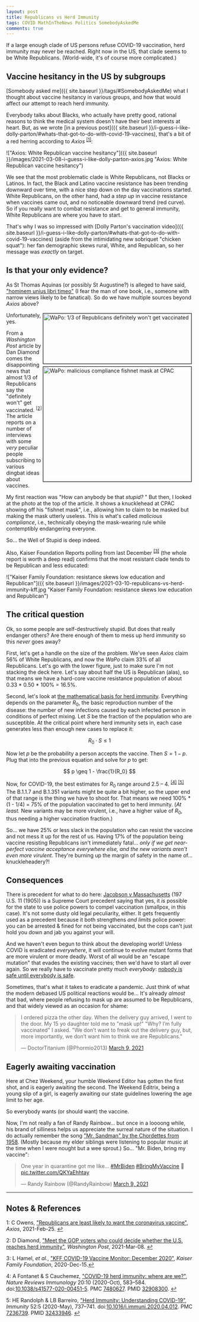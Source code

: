 ```yaml
---
layout: post
title: Republicans vs Herd Immunity
tags: COVID MathInTheNews Politics SomebodyAskedMe
comments: true
---
```


If a large enough clade of US persons refuse COVID-19 vaccination, herd immunity may never
be reached.  Right now in the US, that clade seems to be White Republicans.  (World-wide,
it's of course more complicated.)  

## Vaccine hesitancy in the US by subgroups 

[Somebody asked me]({{ site.baseurl }}/tags/#SomebodyAskedMe) what I thought about vaccine
hesitancy in various groups, and how that would affect our attempt to reach herd
immunity.  

Everybody talks about Blacks, who actually have pretty good, rational reasons to
think the medical system doesn't have their best interests at heart.  But, as we wrote
[in a previous post]({{ site.baseurl }}/i-guess-i-like-dolly-parton/#whats-that-got-to-do-with-covid-19-vaccines), 
that's a bit of a red herring according to _Axios_ <sup id="fn1a">[[1]](#fn1)</sup>:  

!["Axios: White Republican vaccine hesitancy"]({{ site.baseurl }}/images/2021-03-08-i-guess-i-like-dolly-parton-axios.jpg "Axios: White Republican vaccine hesitancy")

We see that the most problematic clade is White Republicans, not Blacks or Latinos.  In
fact, the Black and Latino vaccine resistance has been trending downward over time, with a
nice step down on the day vaccinations started.  White Republicans, on the other hand, had
a _step up_ in vaccine resistance when vaccines came out, and no noticeable downward trend
(red curve).  So if you really want to combat resistance and get to general immunity,
White Republicans are where you have to start.  

That's why I was so impressed with
[Dolly Parton's vaccination video]({{ site.baseurl }}/i-guess-i-like-dolly-parton/#whats-that-got-to-do-with-covid-19-vaccines)
(aside from the intimidating new sobriquet "chicken squat"): her fan demographic skews rural,
White, and Republican, so her message was _exactly_ on target.  


## Is that your only evidence?  

As St Thomas Aquinas (or possibly St Augustine?) is alleged to have said, 
["hominem unius libri timeo"](https://en.wikipedia.org/wiki/Homo_unius_libri) 
(I fear the man of one book, i.e., someone with narrow views likely to be fanatical).  So
do we have multiple sources beyond _Axios_ above?  

<img src="{{ site.baseurl }}/images/2021-03-10-republicans-vs-herd-immunity-wapo.jpg" width="400" height="135" alt="WaPo: 1/3 of Republicans definitely won't get vaccinated" title="WaPo: 1/3 of Republicans definitely won't get vaccinated" style="float: right; margin: 3px 3px 3px 3px; border: 1px solid #000000;">
<img src="{{ site.baseurl }}/images/2021-03-10-republicans-vs-herd-immunity-wapo-fishnet-mask.jpg" width="400" height="309" alt="WaPo: malicious compliance fishnet mask at CPAC" title="WaPo: malicious compliance fishnet mask at CPAC" style="float: right; margin: 3px 3px 3px 3px; border: 1px solid #000000;">
Unfortunately, yes.  

From a _Washington Post_ article by Dan Diamond comes the
disappointing news that almost 1/3 of Republicans say the "definitely won't" get
vaccinated. <sup id="fn2a">[[2]](#fn2)</sup>  The article reports on a number of
interviews with some _very_ peculiar people subscribing to various dingbat ideas about
vaccines.  

My first reaction was "How can anybody be that _stupid?_ "  But then, I looked at the photo
at the top of the article.  It shows a knucklehead at CPAC showing off his "fishnet mask",
i.e., allowing him to claim to be masked but making the mask utterly useless.  This is
what's called _malicious compliance_, i.e., technically obeying the mask-wearing rule
while contemptibly endangering everyone.  

So&hellip; the Well of Stupid is deep indeed.  

Also, Kaiser Foundation Reports polling from last December <sup id="fn3a">[[3]](#fn3)</sup>
(the whole report is worth a deep read) confirms that the most resistant clade tends to be
Republican and less educated:  

!["Kaiser Family Foundation: resistance skews low education and Republican"]({{ site.baseurl }}/images/2021-03-10-republicans-vs-herd-immunity-kff.jpg "Kaiser Family Foundation: resistance skews low education and Republican")


## The critical question  

Ok, so some people are self-destructively stupid.  But does that really endanger others?
Are there enough of them to mess up herd immunity so this _never_ goes away?  

First, let's get a handle on the size of the problem.  We've seen _Axios_ claim 56% of
White Republicans, and now the _WaPo_ claim 33% of all Republicans.  Let's go with the
lower figure, just to make sure I'm not stacking the deck here.  Let's say about half the
US is Republican (alas), so that means we have a hard-core vaccine resistance population
of about 0.33 * 0.50 * 100% = 16.5%.  

Second, let's look at 
[the mathematical basis for herd immunity](https://en.wikipedia.org/wiki/Herd_immunity#Theoretical_basis).
Everything depends on the parameter $R_0$, the basic reproduction number of the disease:
the number of new infections caused by each infected person in conditions of perfect
mixing.  Let $S$ be the fraction of the population who are susceptible.  At the critical
point where herd immunity sets in, each case generates less than enough new cases to
replace it:  

$$
R_0 \cdot S \leq 1
$$

Now let $p$ be the probability a person accepts the vaccine.  Then $S = 1 - p$.  Plug
that into the previous equation and solve for $p$ to get:  

$$
p \geq 1 - \frac{1}{R_0}
$$

Now, for COVID-19, the best estimates for $R_0$ range around 
2.5 &ndash; 4. <sup id="fn4a">[[4]](#fn4)</sup> <sup id="fn5a">[[5]](#fn5)</sup>
The B.1.1.7 and B.1.351 variants might be quite a bit higher, so the upper end of that
range is the thing we have to shoot for.  That means we need 100% * (1 - 1/4) = 75% of the
population vaccinated to get to herd immunity.  (_At least._  New variants may be more
virulent, i.e., have a higher value of $R_0$, thus needing a higher vaccination fraction.)  

So&hellip; we have 25% or less slack in the population who can resist the vaccine and not
mess it up for the rest of us.  Having 17% of the population being vaccine resisting
Republicans isn't immediately fatal&hellip; _only if we get near-perfect vaccine
acceptance everywhere else, and the new variants aren't even more virulent._  They're
burning up the margin of safety in the name of&hellip; knuckleheadery?!  


## Consequences  

There is precedent for what to do here: [Jacobson v Massachusetts](https://en.wikipedia.org/wiki/Jacobson_v._Massachusetts) (197 U.S. 11 (1905))
is a Supreme Court precedent saying that yes, it _is_ possible for the state to use police
powers to compel vaccination (smallpox, in this case).  It's not some dusty old legal
peculiarity, either.  It gets frequently used as a precedent because it both strengthens
_and limits_ police power: you can be arrested &amp; fined for not being vaccinated, but
the cops can't just hold you down and jab you against your will.  

And we haven't even begun to think about the developing world!  Unless COVID is eradicated
_everywhere_, it will continue to evolve mutant forms that are more virulent or more
deadly.  Worst of all would be an "escape mutation" that evades the existing vaccines;
then we'd have to start all over again.  So we really have to vaccinate pretty much
_everybody_: [nobody is safe until everybody is safe](https://www.gavi.org/vaccineswork/why-no-one-safe-until-everyone-safe-during-pandemic).  

Sometimes, that's what it takes to eradicate a pandemic.  Just think of what the modern
debased US political reactions would be&hellip; It's already _almost_ that bad, where
people refusing to mask up are assumed to be Republicans, and that widely viewed as an
occasion for shame:  

<blockquote class="twitter-tweet">
  <p lang="en" dir="ltr">
    I ordered pizza the other day. When the delivery guy arrived, I went to the door. My
	15 yo daughter told me to "mask up!" "Why? I’m fully vaccinated" I asked. "We don’t
	want to freak out the delivery guy, but, more importantly, we don’t want him to think
	we are Republicans."
  </p>
  &mdash; DoctorTitanium (@Phormio2013) <a href="https://twitter.com/Phormio2013/status/1369256097899552772?ref_src=twsrc%5Etfw">March 9, 2021</a>
</blockquote>
<script async src="https://platform.twitter.com/widgets.js"></script>


##  Eagerly awaiting vaccination  

Here at Chez Weekend, your humble Weekend Editor has gotten the first shot, and is eagerly
awaiting the second.  The Weekend Editrix, being a young slip of a girl, is eagerly
awaiting our state guidelines lowering the age limit to her age.  

So everybody wants (or should want) the vaccine.  

Now, I'm not really a fan of Randy Rainbow&hellip; but once in a loooong while, his brand of
silliness helps us appreciate the surreal nature of the situation.  I do actually remember
the song
["Mr. Sandman" by the Chordettes from 1958](https://www.youtube.com/watch?v=CX45pYvxDiA).
(Mostly because my elder siblings were listening to popular music
at the time when I were nought but a wee sprout.)  So&hellip; "Mr. Biden, bring my vaccine":  


<blockquote class="twitter-tweet">
  <p lang="en" dir="ltr">
    One year in quarantine got me like...
    <a href="https://twitter.com/hashtag/MrBiden?src=hash&amp;ref_src=twsrc%5Etfw">#MrBiden</a>
    <a href="https://twitter.com/hashtag/BringMyVaccine?src=hash&amp;ref_src=twsrc%5Etfw">#BringMyVaccine</a>
 🏻 <a href="https://t.co/QKYaEhhtay">pic.twitter.com/QKYaEhhtay</a>
  </p>
&mdash; Randy Rainbow (@RandyRainbow) <a href="https://twitter.com/RandyRainbow/status/1369294406126305283?ref_src=twsrc%5Etfw">March 9, 2021</a>
</blockquote>
<script async src="https://platform.twitter.com/widgets.js"></script>

---

## Notes &amp; References  

<!--
<sup id="fn1a">[[1]](#fn1)</sup>
<a id="fn1">1</a>: [↩](#fn1a)  
-->

<a id="fn1">1</a>: C Owens, ["Republicans are least likely to want the coronavirus vaccine"](https://www.axios.com/republicans-coronavirus-vaccine-hesitancy-023bf32f-3d68-4206-b906-4f701b87c39f.html), _Axios_, 2021-Feb-25. [↩](#fn1a)  

<a id="fn2">2</a>: D Diamond, ["Meet the GOP voters who could decide whether the U.S. reaches herd immunity"](https://www.washingtonpost.com/health/2021/03/07/republicans-covid-vaccine/), _Washington Post_, 2021-Mar-08. [↩](#fn2a)  

<a id="fn3">3</a>: L Hamel, _et al._, ["KFF COVID-19 Vaccine Monitor: December 2020"](https://www.kff.org/coronavirus-covid-19/report/kff-covid-19-vaccine-monitor-december-2020/), _Kaiser Family Foundation_, 2020-Dec-15.[↩](#fn3a)  

<a id="fn4">4</a>: A Fontanet &amp; S Cauchemez, ["COVID-19 herd immunity: where are we?"](https://www.ncbi.nlm.nih.gov/pmc/articles/PMC7480627), _Nature Reviews Immunology_ 20:10 (2020-Oct), 583–584. doi:[10.1038/s41577-020-00451-5](https://doi.org/10.1038%2Fs41577-020-00451-5). PMC [7480627](https://www.ncbi.nlm.nih.gov/pmc/articles/PMC7480627). PMID [32908300](https://pubmed.ncbi.nlm.nih.gov/32908300/).  [↩](#fn4a)  

<a id="fn5">5</a>: HE Randolph &amp; LB Barreiro, ["Herd Immunity: Understanding COVID-19"](https://www.ncbi.nlm.nih.gov/pmc/articles/PMC7236739), _Immunity_ 52:5 (2020-May), 737–741. doi:[10.1016/j.immuni.2020.04.012](https://doi.org/10.1016%2Fj.immuni.2020.04.012). PMC [7236739](https://www.ncbi.nlm.nih.gov/pmc/articles/PMC7236739). PMID [32433946](https://pubmed.ncbi.nlm.nih.gov/32433946/). [↩](#fn5a)  
